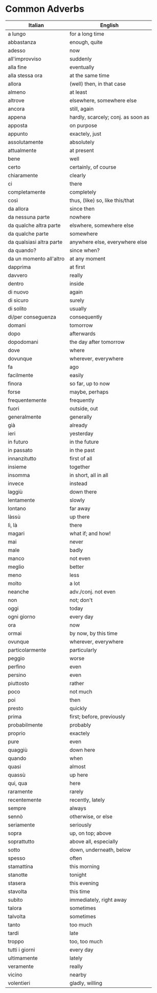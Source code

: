 # Common Adverbs


| Italian                  | English                            |
|--------------------------|------------------------------------|
| a lungo                  | for a long time                    |
| abbastanza               | enough, quite                      |
| adesso                   | now                                |
| all'improvviso           | suddenly                           |
| alla fine                | eventually                         |
| alla stessa ora          | at the same time                   |
| allora                   | (well) then, in that case          |
| almeno                   | at least                           |
| altrove                  | elsewhere, somewhere else          |
| ancora                   | still, again                       |
| appena                   | hardly, scarcely; conj. as soon as |
| apposta                  | on purpose                         |
| appunto                  | exactely, just                     |
| assolutamente            | absolutely                         |
| attualmente              | at present                         |
| bene                     | well                               |
| certo                    | certainly, of course               |
| chiaramente              | clearly                            |
| ci                       | there                              |
| completamente            | completely                         |
| così                     | thus, (like) so, like this/that    |
| da allora                | since then                         |
| da nessuna parte         | nowhere                            |
| da qualche altra parte   | elswhere, somewhere else           |
| da qualche parte         | somewhere                          |
| da qualsiasi altra parte | anywhere else, everywhere else     |
| da quando?               | since when?                        |
| da un momento all'altro  | at any moment                      |
| dapprima                 | at first                           |
| davvero                  | really                             |
| dentro                   | inside                             |
| di nuovo                 | again                              |
| di sicuro                | surely                             |
| di solito                | usually                            |
| di/per conseguenza       | consequently                       |
| domani                   | tomorrow                           |
| dopo                     | afterwards                         |
| dopodomani               | the day after tomorrow             |
| dove                     | where                              |
| dovunque                 | wherever, everywhere               |
| fa                       | ago                                |
| facilmente               | easily                             |
| finora                   | so far, up to now                  |
| forse                    | maybe, perhaps                     |
| frequentemente           | frequently                         |
| fuori                    | outside, out                       |
| generalmente             | generally                          |
| già                      | already                            |
| ieri                     | yesterday                          |
| in futuro                | in the future                      |
| in passato               | in the past                        |
| innanzitutto             | first of all                       |
| insieme                  | together                           |
| insomma                  | in short, all in all               |
| invece                   | instead                            |
| laggiù                   | down there                         |
| lentamente               | slowly                             |
| lontano                  | far away                           |
| làssù                    | up there                           |
| lì, là                   | there                              |
| magari                   | what if; and how!                  |
| mai                      | never                              |
| male                     | badly                              |
| manco                    | not even                           |
| meglio                   | better                             |
| meno                     | less                               |
| molto                    | a lot                              |
| neanche                  | adv./conj. not even                |
| non                      | not; don't                         |
| oggi                     | today                              |
| ogni giorno              | every day                          |
| ora                      | now                                |
| ormai                    | by now, by this time               |
| ovunque                  | wherever, everywhere               |
| particolarmente          | particularly                       |
| peggio                   | worse                              |
| perfino                  | even                               |
| persino                  | even                               |
| piuttosto                | rather                             |
| poco                     | not much                           |
| poi                      | then                               |
| presto                   | quickly                            |
| prima                    | first; before, previously          |
| probabilmente            | probably                           |
| proprio                  | exactely                           |
| pure                     | even                               |
| quaggiù                  | down here                          |
| quando                   | when                               |
| quasi                    | almost                             |
| quassù                   | up here                            |
| qui, qua                 | here                               |
| raramente                | rarely                             |
| recentemente             | recently, lately                   |
| sempre                   | always                             |
| sennò                    | otherwise, or else                 |
| seriamente               | seriously                          |
| sopra                    | up, on top; above                  |
| soprattutto              | above all, especially              |
| sotto                    | down, underneath, below            |
| spesso                   | often                              |
| stamattina               | this morning                       |
| stanotte                 | tonight                            |
| stasera                  | this evening                       |
| stavolta                 | this time                          |
| subito                   | immediately, right away            |
| talora                   | sometimes                          |
| talvolta                 | sometimes                          |
| tanto                    | too much                           |
| tardi                    | late                               |
| troppo                   | too, too much                      |
| tutti i giorni           | every day                          |
| ultimamente              | lately                             |
| veramente                | really                             |
| vicino                   | nearby                             |
| volentieri               | gladly, willing                    |
